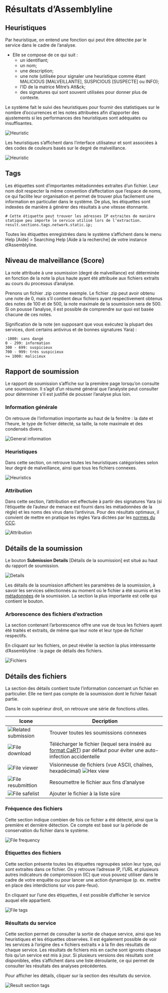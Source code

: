 # Résultats d’Assemblyline

## Heuristiques

Par heuristique, on entend une fonction qui peut être détectée par le service dans le cadre de l’analyse.
- Elle se compose de ce qui suit :
    - un identifiant;
    - un nom;
    - une description;
    - une note (utilisée pour signaler une heuristique comme étant MALICIOUS [MALVEILLANTE], SUSPICIOUS [SUSPECTE] ou INFO);
    - l’ID de la matrice Mitre’s Att&ck;
    - des signatures qui sont souvent utilisées pour donner plus de contexte.

Le système fait le suivi des heuristiques pour fournir des statistiques sur le nombre d’occurrences et les notes attribuées afin d’apporter des ajustements si les performances des heuristiques sont adéquates ou insuffisantes.

![Heuristic](./images/heuristic.png)

Les heuristiques s’affichent dans l’interface utilisateur et sont associées à des codes de couleurs basés sur le degré de malveillance.

![Heuristic](./images/heuristic2.png)

## Tags
Les étiquettes sont d’importantes métadonnées extraites d’un fichier. Leur nom doit respecter la même convention d’affectation que l’espace de noms, ce qui facilite leur organisation et permet de trouver plus facilement une information en particulier dans le système. De plus, les étiquettes sont indexées de manière à générer des résultats à une vitesse étonnante.

```
# Cette étiquette peut trouver les adresses IP extraites de manière statique peu importe le service utilisé lors de l’extraction.
result.sections.tags.network.static.ip;
```

Toutes les étiquettes enregistrées dans le système s’affichent dans le menu Help [Aide] > Searching Help [Aide à la recherche] de votre instance d’Assemblyline.


## Niveau de malveillance (Score)
La note attribuée à une soumission (degré de malveillance) est déterminée en fonction de la note la plus haute ayant été attribuée aux fichiers extraits au cours du processus d’analyse.

Prenons un fichier .zip comme exemple. Le fichier .zip peut avoir obtenu une note de 0, mais s’il contient deux fichiers ayant respectivement obtenus des notes de 100 et de 500, la note maximale de la soumission sera de 500. Si on pousse l’analyse, il est possible de comprendre sur quoi est basée chacune de ces notes.

Signification de la note (en supposant que vous exécutez la plupart des services, dont certains antivirus et de bonnes signatures Yara) :

```
-1000: sans dangé
0 - 299: information
300 - 699: suspicieux
700 - 999: très suspicieux
>= 1000: malicieux
```

## Rapport de soumission
Le rapport de soumission s’affiche sur la première page lorsqu’on consulte une soumission. Il s’agit d’un résumé général que l’analyste peut consulter pour déterminer s’il est justifié de pousser l’analyse plus loin.


### Information générale
On retrouve de l’information importante au haut de la fenêtre : la date et l’heure, le type de fichier détecté, sa taille, la note maximale et des condensés divers.

![General information](./images/report_gi.png)

### Heuristiques
Dans cette section, on retrouve toutes les heuristiques catégorisées selon leur degré de malveillance, ainsi que tous les fichiers connexes.

![Heuristics](./images/report_heuristics.png)

### Attribution
Dans cette section, l’attribution est effectuée à partir des signatures Yara (si l’étiquette de l’auteur de menace est fourni dans les métadonnées de la règle) et les noms des virus dans l’antivirus.
Pour des résultats optimaux, il convient de mettre en pratique les règles Yara dictées par les [normes du CCC](https://github.com/CybercentreCanada/CCCS-Yara).

![Attribution](./images/report_attribution.png)


## Détails de la soumission
Le bouton **Submission Details** [Détails de la soumission] est situé au haut du rapport de soumission.

![Details](./images/report_viewdetails.png)

Les détails de la soumission affichent les paramètres de la soumission, à savoir les services sélectionnés au moment où le fichier a été soumis et les [métadonnées](../../integration/python/#submit-a-file-or-url-or-sha256-for-analysis) de la soumission. La section la plus importante est celle qui contient le bouton.


### Arborescence des fichiers d’extraction
La section contenant l’arborescence offre une vue de tous les fichiers ayant été traités et extraits, de même que leur note et leur type de fichier respectifs.

En cliquant sur les fichiers, on peut révéler la section la plus intéressante d’Assemblyline : la page de détails des fichiers.

![Fichiers](./images/report_files.png)


## Détails des fichiers
La section des détails contient toute l’information concernant un fichier en particulier. Elle ne tient pas compte de la soumission dont le fichier faisait partie.

Dans le coin supérieur droit, on retrouve une série de fonctions utiles.

|Icone|Decription|
|----|----|
| ![Related submission](./images/icon_related_submission.png) | Trouver toutes les soumissions connexes |
| ![File download](./images/icon_download.png) | Télécharger le fichier (lequel sera inséré au [format CaRT](https://pypi.org/project/cart/)) par défaut pour éviter une auto-infection accidentelle |
| ![File viewer](./images/icon_fileviewer.png) | Visionneuse de fichiers (vue ASCII, chaînes, hexadécimal) ![Hex view](./images/hex.png)|
| ![File resubmittion](./images/icon_resubmit.png) | Resoumettre le fichier aux fins d’analyse |
| ![File safelist](./images/icon_safelist.png) | Ajouter le fichier à la liste sûre |

### Fréquence des fichiers
Cette section indique combien de fois ce fichier a été détecté, ainsi que la première et dernière détection. Ce compte est basé sur la période de conservation du fichier dans le système.

![File frequency](./images/file_freq.png)

### Étiquettes des fichiers
Cette section présente toutes les étiquettes regroupées selon leur type, qui sont extraites dans ce fichier. On y retrouve l’adresse IP, l’URL et plusieurs autres indicateurs de compromission (IC) que vous pouvez utiliser dans le cadre de votre enquête ou pour lancer une action dynamique (p. ex. mettre en place des interdictions sur vos pare-feux).

En cliquant sur l’une des étiquettes, il est possible d’afficher le service auquel elle appartient.

![File tags](./images/file_tags.png)

### Résultats du service
Cette section permet de consulter la sortie de chaque service, ainsi que les heuristiques et les étiquettes observées. Il est également possible de voir les services à l’origine des « fichiers extraits » à la fin des résultats de chaque service. Les résultats de fichiers mis en cache sont ignorés chaque fois qu’un service est mis à jour. Si plusieurs versions des résultats sont disponibles, elles s’affichent dans une liste déroulante, ce qui permet de consulter les résultats des analyses précédentes.

Pour afficher les détails, cliquer sur la section des résultats du service.

![Result section tags](./images/results_section.png)
